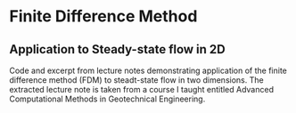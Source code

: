 # Finite Difference Method
## Application to Steady-state flow in 2D

Code and excerpt from lecture notes demonstrating application of the finite difference method (FDM) to steadt-state flow in two dimensions. The extracted lecture note is taken from a course I taught entitled Advanced Computational Methods in Geotechnical Engineering.
